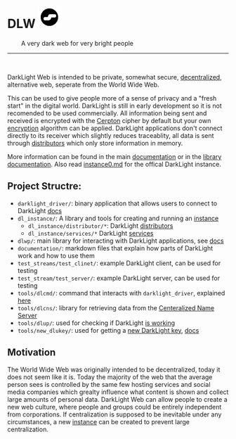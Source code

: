 # DLW <img src="dl_logo.png" alt="logo" width="50"/>

&nbsp;&nbsp;&nbsp;&nbsp;&nbsp;&nbsp;&nbsp;&nbsp;A very dark web for very bright people

---
<br>

DarkLight Web is intended to be private, somewhat secure, [decentralized](docs/instances.md),
alternative web, seperate from the World Wide Web.

This can be used to give people more of a sense of privacy and a "fresh start" in the digital world. DarkLight is still
in early development so it is not recomended to be used commercially. All information being sent and received is
encrypted with the [Cerpton](https://nathanmcmillan54/cerpton) cipher by default but your own [encryption](docs)
algorithm can be applied. DarkLight applications don't connect directly to its receiver which slightly reduces
traceablity, all data is sent through [distributors](documentation/distributors.md) which only store information in
memory.

More information can be found in the main [documentation](documentation/) or in the
[library documentation](https://docs.rs/dlwp/latest/dlwp). Also read [instance0.md](instance0.md) for the offical
DarkLight instance.

## Project Structre:

- ``darklight_driver/``: binary application that allows users to connect to DarkLight
[docs](documentation/driver/main.md)
- ``dl_instance/``: A library and tools for creating and running an [instance](documentation/instances.md)
    - ``dl_instance/distributor/*``: DarkLight [distributors](documentation/distributors.md)
    - ``dl_instance/services/*`` DarkLight [services](documentation/information_servers.md)
- ``dlwp/``: main library for interacting with DarkLight applications, see [docs](https://docs.rs/dlwp/latest/dlwp)
- ``documentation/``: markdown files that explain how parts of DarkLight work and how to use them
- ``test_streams/test_clinet/``: example DarkLight client, can be used for testing
- ``test_stream/test_server/``: example DarkLight server, can be used for testing
- ``tools/dlcmd/``: command that interacts with ``darklight_driver``, explained [here](documentation/cmd.md#dlcmd)
- ``tools/dlcns/``: library for retrieving data from the [Centeralized Name Server](documentation/cns/)
- ``tools/dlup/``: used for checking if DarkLight [is working](documentation/cmd.md#dlup)
- ``tools/new_dlukey/``: used for getting a [new DarkLight key](documentation/driver/keys.md),
[docs](documentation/cmd.md#new_dlukey)

## Motivation

The World Wide Web was originally intended to be decentralized, today it does not seem like it is. Today the majority
of the web that the average person sees is controlled by the same few hosting services and social media companies which
grealty influence what content is shown and collect large amounts of personal data. DarkLight Web can allow people to
create a new web culture, where people and groups could be entirely independent from corporations. If centralization is
supposed to be inevitable under any circumstances, a new [instance](documentation/instances.md) can
be created to prevent large centralization.
